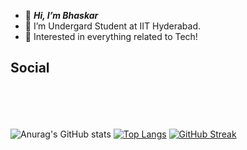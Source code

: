 - 👋 <b><i>Hi, I’m Bhaskar</i></b>
- 👀 I’m Undergard Student at IIT Hyderabad.
- 🌱 Interested in everything related to Tech!


<h2>Social</h2>
<a href="https://www.linkedin.com/in/bhaskaraa45/" target="blank"><img allign="left src="https://github.com/bhaskaraa45/bhaskaraa45/blob/main/icons/linkedin.svg" height="50" ></a>





![Anurag's GitHub stats](https://github-readme-stats.vercel.app/api?username=bhaskaraa45&count_private=true&show_icons=true&theme=transparent)                                                          [![Top Langs](https://github-readme-stats.vercel.app/api/top-langs/?username=bhaskaraa45)](https://github.com/anuraghazra/github-readme-stats)
[![GitHub Streak](https://github-readme-streak-stats.herokuapp.com?user=bhaskaraa45)](https://git.io/streak-stats)



<!---
bhaskaraa45/bhaskaraa45 is a ✨ special ✨ repository because its `README.md` (this file) appears on your GitHub profile.
You can click the Preview link to take a look at your changes.
--->
